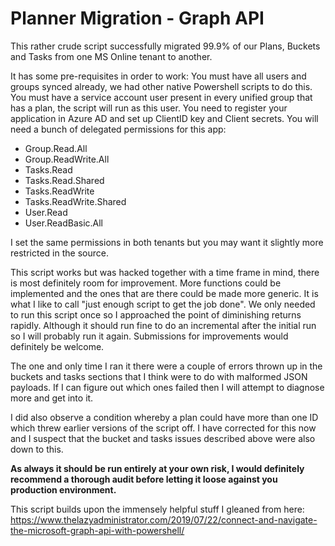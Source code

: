 # Planner Migration - Graph API

This rather crude script successfully migrated 99.9% of our Plans, Buckets and Tasks from one MS Online tenant to another.

It has some pre-requisites in order to work:
You must have all users and groups synced already, we had other native Powershell scripts to do this.
You must have a service account user present in every unified group that has a plan, the script will run as this user.
You need to register your application in Azure AD and set up ClientID key and Client secrets.
You will need a bunch of delegated permissions for this app:

*  Group.Read.All
*  Group.ReadWrite.All
*  Tasks.Read
*  Tasks.Read.Shared
*  Tasks.ReadWrite
*  Tasks.ReadWrite.Shared
*  User.Read
*  User.ReadBasic.All 

I set the same permissions in both tenants but you may want it slightly more restricted in the source.

This script works but was hacked together with a time frame in mind, there is most definitely room for improvement.
More functions could be implemented and the ones that are there could be made more generic.
It is what I like to call "just enough script to get the job done".
We only needed to run this script once so I approached the point of diminishing returns rapidly. Although it should run fine to do an incremental after the initial run so I will probably run it again.
Submissions for improvements would definitely be welcome.

The one and only time I ran it there were a couple of errors thrown up in the buckets and tasks sections that I think were to do with malformed JSON payloads.
If I can figure out which ones failed then I will attempt to diagnose more and get into it.

I did also observe a condition whereby a plan could have more than one ID which threw earlier versions of the script off.
I have corrected for this now and I suspect that the bucket and tasks issues described above were also down to this.

**As always it should be run entirely at your own risk, I would definitely recommend a thorough audit before letting it loose against you production environment.**

This script builds upon the immensely helpful stuff I gleaned from here: 
https://www.thelazyadministrator.com/2019/07/22/connect-and-navigate-the-microsoft-graph-api-with-powershell/
